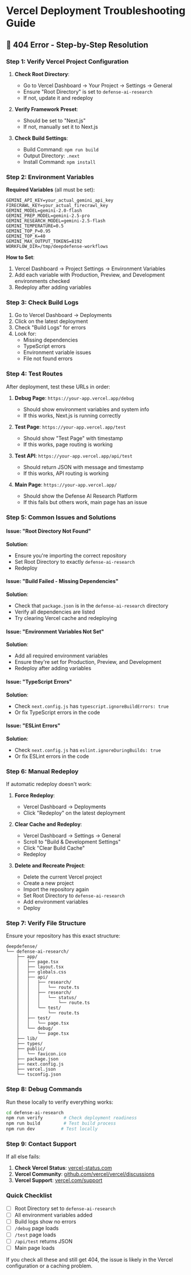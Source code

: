 # Vercel Deployment Troubleshooting Guide

## 🚨 404 Error - Step-by-Step Resolution

### Step 1: Verify Vercel Project Configuration

1. **Check Root Directory**:
   - Go to Vercel Dashboard → Your Project → Settings → General
   - Ensure "Root Directory" is set to `defense-ai-research`
   - If not, update it and redeploy

2. **Verify Framework Preset**:
   - Should be set to "Next.js"
   - If not, manually set it to Next.js

3. **Check Build Settings**:
   - Build Command: `npm run build`
   - Output Directory: `.next`
   - Install Command: `npm install`

### Step 2: Environment Variables

**Required Variables** (all must be set):
```
GEMINI_API_KEY=your_actual_gemini_api_key
FIRECRAWL_KEY=your_actual_firecrawl_key
GEMINI_MODEL=gemini-2.0-flash
GEMINI_PREP_MODEL=gemini-2.5-pro
GEMINI_RESEARCH_MODEL=gemini-2.5-flash
GEMINI_TEMPERATURE=0.5
GEMINI_TOP_P=0.95
GEMINI_TOP_K=40
GEMINI_MAX_OUTPUT_TOKENS=8192
WORKFLOW_DIR=/tmp/deepdefense-workflows
```

**How to Set**:
1. Vercel Dashboard → Project Settings → Environment Variables
2. Add each variable with Production, Preview, and Development environments checked
3. Redeploy after adding variables

### Step 3: Check Build Logs

1. Go to Vercel Dashboard → Deployments
2. Click on the latest deployment
3. Check "Build Logs" for errors
4. Look for:
   - Missing dependencies
   - TypeScript errors
   - Environment variable issues
   - File not found errors

### Step 4: Test Routes

After deployment, test these URLs in order:

1. **Debug Page**: `https://your-app.vercel.app/debug`
   - Should show environment variables and system info
   - If this works, Next.js is running correctly

2. **Test Page**: `https://your-app.vercel.app/test`
   - Should show "Test Page" with timestamp
   - If this works, page routing is working

3. **Test API**: `https://your-app.vercel.app/api/test`
   - Should return JSON with message and timestamp
   - If this works, API routing is working

4. **Main Page**: `https://your-app.vercel.app/`
   - Should show the Defense AI Research Platform
   - If this fails but others work, main page has an issue

### Step 5: Common Issues and Solutions

#### Issue: "Root Directory Not Found"
**Solution**: 
- Ensure you're importing the correct repository
- Set Root Directory to exactly `defense-ai-research`
- Redeploy

#### Issue: "Build Failed - Missing Dependencies"
**Solution**:
- Check that `package.json` is in the `defense-ai-research` directory
- Verify all dependencies are listed
- Try clearing Vercel cache and redeploying

#### Issue: "Environment Variables Not Set"
**Solution**:
- Add all required environment variables
- Ensure they're set for Production, Preview, and Development
- Redeploy after adding variables

#### Issue: "TypeScript Errors"
**Solution**:
- Check `next.config.js` has `typescript.ignoreBuildErrors: true`
- Or fix TypeScript errors in the code

#### Issue: "ESLint Errors"
**Solution**:
- Check `next.config.js` has `eslint.ignoreDuringBuilds: true`
- Or fix ESLint errors in the code

### Step 6: Manual Redeploy

If automatic redeploy doesn't work:

1. **Force Redeploy**:
   - Vercel Dashboard → Deployments
   - Click "Redeploy" on the latest deployment

2. **Clear Cache and Redeploy**:
   - Vercel Dashboard → Settings → General
   - Scroll to "Build & Development Settings"
   - Click "Clear Build Cache"
   - Redeploy

3. **Delete and Recreate Project**:
   - Delete the current Vercel project
   - Create a new project
   - Import the repository again
   - Set Root Directory to `defense-ai-research`
   - Add environment variables
   - Deploy

### Step 7: Verify File Structure

Ensure your repository has this exact structure:
```
deepdefense/
└── defense-ai-research/
    ├── app/
    │   ├── page.tsx
    │   ├── layout.tsx
    │   ├── globals.css
    │   ├── api/
    │   │   ├── research/
    │   │   │   └── route.ts
    │   │   ├── research/
    │   │   │   └── status/
    │   │   │       └── route.ts
    │   │   └── test/
    │   │       └── route.ts
    │   ├── test/
    │   │   └── page.tsx
    │   └── debug/
    │       └── page.tsx
    ├── lib/
    ├── types/
    ├── public/
    │   └── favicon.ico
    ├── package.json
    ├── next.config.js
    ├── vercel.json
    └── tsconfig.json
```

### Step 8: Debug Commands

Run these locally to verify everything works:

```bash
cd defense-ai-research
npm run verify        # Check deployment readiness
npm run build         # Test build process
npm run dev          # Test locally
```

### Step 9: Contact Support

If all else fails:

1. **Check Vercel Status**: [vercel-status.com](https://vercel-status.com)
2. **Vercel Community**: [github.com/vercel/vercel/discussions](https://github.com/vercel/vercel/discussions)
3. **Vercel Support**: [vercel.com/support](https://vercel.com/support)

### Quick Checklist

- [ ] Root Directory set to `defense-ai-research`
- [ ] All environment variables added
- [ ] Build logs show no errors
- [ ] `/debug` page loads
- [ ] `/test` page loads
- [ ] `/api/test` returns JSON
- [ ] Main page loads

If you check all these and still get 404, the issue is likely in the Vercel configuration or a caching problem. 